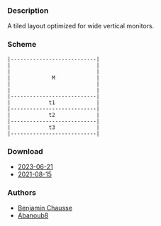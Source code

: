 ### Description
A tiled layout optimized for wide vertical monitors.
### Scheme
```
|---------------------------|
|                           |
|                           |
|             M             |
|                           |
|                           |
|---------------------------|
|            t1             |
|---------------------------|
|            t2             |
|---------------------------|
|            t3             |
|---------------------------|
```
### Download
- [2023-06-21](https://github.com/djpohly/dwl/compare/main...Abanoub8:vertile.patch)
- [2021-08-15](https://github.com/djpohly/dwl/compare/main...ChausseBenjamin:vertile.patch)

### Authors
- [Benjamin Chausse](https://github.com/ChausseBenjamin)
- [Abanoub8](https://github.com/Abanoub8)